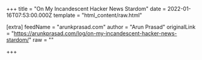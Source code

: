 
+++
title = "On My Incandescent Hacker News Stardom"
date = 2022-01-16T07:53:00.000Z
template = "html_content/raw.html"

[extra]
feedName = "arunkprasad.com"
author = "Arun Prasad"
originalLink = "https://arunkprasad.com/log/on-my-incandescent-hacker-news-stardom/"
raw = ""

+++

